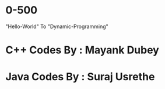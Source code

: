 # 0-500
"Hello-World" To "Dynamic-Programming"
# C++ Codes By : Mayank Dubey
# Java Codes By : Suraj Usrethe
